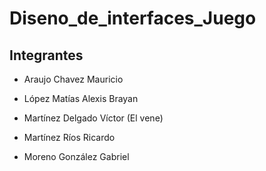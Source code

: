 # Diseno_de_interfaces_Juego

## Integrantes

- Araujo Chavez Mauricio

- López Matías Alexis Brayan

- Martínez Delgado Víctor (El vene)

- Martínez Ríos Ricardo

- Moreno González Gabriel
